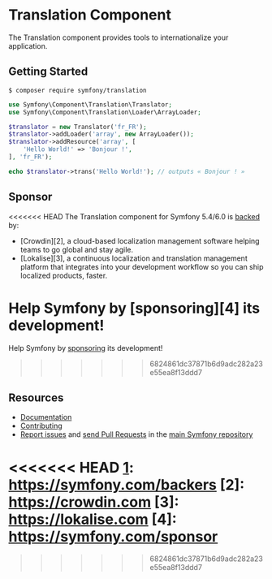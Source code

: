Translation Component
=====================

The Translation component provides tools to internationalize your application.

Getting Started
---------------

```
$ composer require symfony/translation
```

```php
use Symfony\Component\Translation\Translator;
use Symfony\Component\Translation\Loader\ArrayLoader;

$translator = new Translator('fr_FR');
$translator->addLoader('array', new ArrayLoader());
$translator->addResource('array', [
    'Hello World!' => 'Bonjour !',
], 'fr_FR');

echo $translator->trans('Hello World!'); // outputs « Bonjour ! »
```

Sponsor
-------

<<<<<<< HEAD
The Translation component for Symfony 5.4/6.0 is [backed][1] by:

 * [Crowdin][2], a cloud-based localization management software helping teams to go global and stay agile.
 * [Lokalise][3], a continuous localization and translation management platform that integrates into your development workflow so you can ship localized products, faster.

Help Symfony by [sponsoring][4] its development!
=======
Help Symfony by [sponsoring][1] its development!
>>>>>>> 6824861dc37871b6d9adc282a23e55ea8f13ddd7

Resources
---------

 * [Documentation](https://symfony.com/doc/current/translation.html)
 * [Contributing](https://symfony.com/doc/current/contributing/index.html)
 * [Report issues](https://github.com/symfony/symfony/issues) and
   [send Pull Requests](https://github.com/symfony/symfony/pulls)
   in the [main Symfony repository](https://github.com/symfony/symfony)

<<<<<<< HEAD
[1]: https://symfony.com/backers
[2]: https://crowdin.com
[3]: https://lokalise.com
[4]: https://symfony.com/sponsor
=======
[1]: https://symfony.com/sponsor
>>>>>>> 6824861dc37871b6d9adc282a23e55ea8f13ddd7

